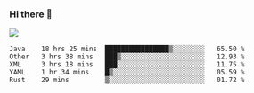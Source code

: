 ### Hi there 👋
![](https://github-readme-stats.vercel.app/api?username=tuichenchuxin)
<!--START_SECTION:waka-->
```text
Java    18 hrs 25 mins  ████████████████▒░░░░░░░░   65.50 % 
Other   3 hrs 38 mins   ███▒░░░░░░░░░░░░░░░░░░░░░   12.93 % 
XML     3 hrs 18 mins   ███░░░░░░░░░░░░░░░░░░░░░░   11.75 % 
YAML    1 hr 34 mins    █▒░░░░░░░░░░░░░░░░░░░░░░░   05.59 % 
Rust    29 mins         ▒░░░░░░░░░░░░░░░░░░░░░░░░   01.72 % 
```
<!--END_SECTION:waka-->
